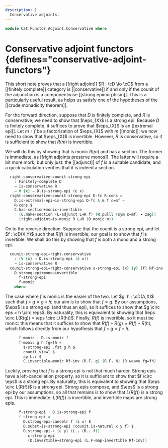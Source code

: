 ```yaml
---
description: |
  Conservative adjoints.
---
```

<!--
```agda
open import Cat.Functor.Adjoint.Properties
open import Cat.Diagram.Limit.Finite
open import Cat.Functor.Conservative
open import Cat.Functor.Properties
open import Cat.Functor.Morphism
open import Cat.Functor.Adjoint
open import Cat.Functor.Compose
open import Cat.Prelude

import Cat.Morphism.Strong.Epi
import Cat.Functor.Reasoning
import Cat.Natural.Reasoning
import Cat.Reasoning
```
-->
```agda
module Cat.Functor.Adjoint.Conservative where
```

# Conservative adjoint functors {defines="conservative-adjoint-functors"}

This short note proves that a [[right adjoint]] $R : \cD \to \cC$ from
a [[finitely complete]] category is [[conservative]] if and only if the
counit of the adjunction is a componentwise [[strong epimorphism]]. This
is a particularly useful result, as helps us satisfy one of the hypotheses
of the [[crude monadicity theorem]].

<!--
```agda
module _
  {oc ℓc od ℓd}
  {C : Precategory oc ℓc}
  {D : Precategory od ℓd}
  {L : Functor C D} {R : Functor D C}
  (L⊣R : L ⊣ R)
  where
  private
    module C = Cat.Reasoning C
    module D where
      open Cat.Reasoning D public
      open Cat.Morphism.Strong.Epi D public
    module L = Cat.Functor.Reasoning L
    module R = Cat.Functor.Reasoning R
    open _⊣_ L⊣R
```
-->

For the forward direction, suppose that $D$ is finitely complete, and $R$
is conservative; we need to show that $\eps_{X}$ is a strong epi. Because
$D$ is finitely complete, it suffices to prove that $\eps_{X}$ is an
[[extremal epi]]. Let $m \circ f$ be a factorization of $\eps_{X}$
with $m$ [[monic]]; we now need to show that $\eps_{X}$ is invertible.
However, $R$ is conservative, so it is sufficient to show that $R(m)$ is
invertible.

We will do this by showing that is monic $R(m)$ and has a section.
The former is immediate, as [[right adjoints preserve monos]]. The latter
will require a bit more mork, but only just: the [[adjunct]] of $f$
is a suitable candidate, and a quick calculation verifies that it is
indeed a section.

```agda
  right-conservative→counit-strong-epi
    : Finitely-complete D
    → is-conservative R
    → ∀ {x} → D.is-strong-epi (ε x)
  right-conservative→counit-strong-epi D-fc R-cons =
    D.is-extremal-epi→is-strong-epi D-fc λ m f ε=mf →
    R-cons $
    C.has-section+monic→invertible
      (C.make-section (L-adjunct L⊣R f) (R.pulll (sym ε=mf) ∙ zag))
      (right-adjoint→is-monic R L⊣R (D.monic m))
```

On to the reverse direction. Suppose that the counit is a strong epi,
and let $f : \cD(X,Y)$ such that $R(f)$ is invertible; our goal is to
show that $f$ is invertible. We shall do this by showing that $f$ is both
a mono and a strong epi.

```agda
  counit-strong-epi→right-conservative
    : (∀ {x} → D.is-strong-epi (ε x))
    → is-conservative R
  counit-strong-epi→right-conservative ε-strong-epi {x} {y} {f} Rf-inv =
    D.strong-epi+mono→invertible
      f-strong-epi
      f-monic
    where
```

The case where $f$ is monic is the easier of the two. Let $g, h : \cD(A,X)$
such that $f \circ g = g \circ h$; our aim is to show that $f = g$. By our
assumptions, $\eps$ is a strong epi (and thus an epi), so it suffices
to show that $g \circ eps = h \circ \eps$. By naturality, this is equivalent
to showing that $eps \circ L(R(g)) = \eps \circ L(R(h))$. Finally,
$R(f)$ is invertible, so it must be monic: this means that it suffices
to show that $R(f) \circ R(g) = R(f) \circ R(h)$, which follows directly
from our hypothesis that $f \circ g = f \circ h$.

```agda
      f-monic : D.is-monic f
      f-monic g h fg=fh =
        ε-strong-epi .fst g h $
        counit.viewl $
        ap L.₁ $
        C.invertible→monic Rf-inv (R.F₁ g) (R.F₁ h) (R.weave fg=fh)
```

Luckily, proving that $f$ is a strong epi is not that much harder.
Strong epis have a left-cancellation property, so it is sufficient
to show that $f \circ \eps$ is a strong epi. By naturality, this is
equivalent to showing that $\eps \circ L(R(f))$ is a strong epi.
Strong epis compose, and $\eps$ is a strong epi by our assumptions,
so all that remains is to show that $L(R(f))$ is a strong epi.
This is immediate: $L(R(f))$ is invertible, and invertible maps are
strong epis.

```agda
      f-strong-epi : D.is-strong-epi f
      f-strong-epi =
        D.strong-epi-cancelr f (ε x) $
        D.subst-is-strong-epi (counit.is-natural x y f) $
        D.strong-epi-∘ (ε y) (L.₁ (R.₁ f))
          ε-strong-epi
          (D.invertible→strong-epi (L.F-map-invertible Rf-inv))
```
